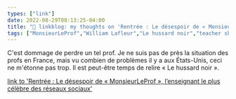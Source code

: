 ```yaml
---
types: ["link"]
date: 2022-08-29T08:13:25-04:00
title: "🔗 linkblog: my thoughts on 'Rentrée : Le désespoir de « MonsieurLeProf », l’enseignant le plus célèbre des réseaux sociaux'"
tags: ["MonsieurLeProf","William Lafleur","Le hussard noir","teacher shortage","teacher burnout"]
---
```

C'est dommage de perdre un tel prof. Je ne suis pas de près la situation des profs en France, mais vu combien de problèmes il y a aux États-Unis, ceci ne m'étonne pas trop. Il est peut-être temps de relire « Le hussard noir ».
 

[link to 'Rentrée : Le désespoir de « MonsieurLeProf », l’enseignant le plus célèbre des réseaux sociaux'](https://www.huffingtonpost.fr/life/article/rentree-le-desespoir-de-monsieurleprof-l-enseignant-le-plus-celebre-des-reseaux-sociaux_206710.html)
